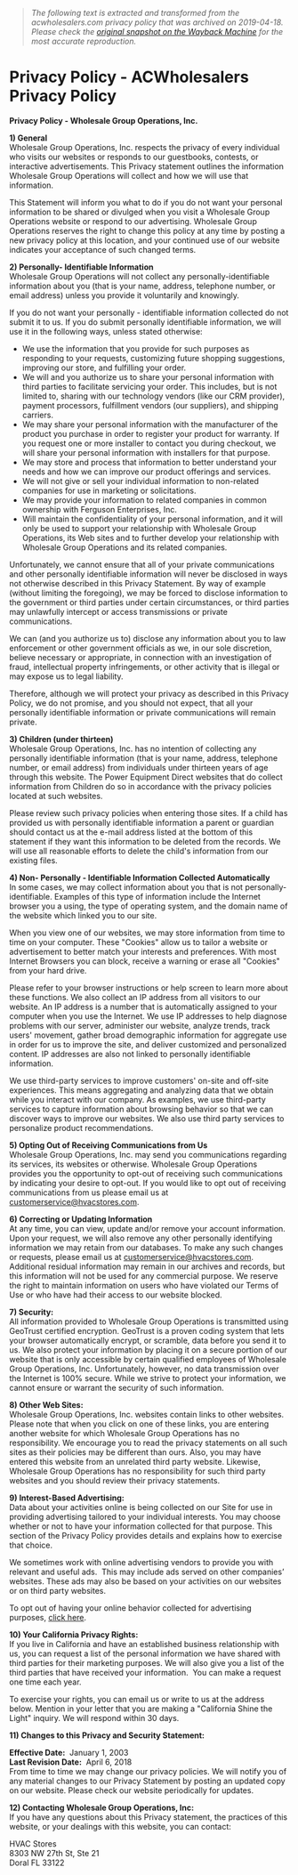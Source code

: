 > *The following text is extracted and transformed from the acwholesalers.com privacy policy that was archived on 2019-04-18. Please check the [original snapshot on the Wayback Machine](https://web.archive.org/web/20190418115033id_/https%3A//www.acwholesalers.com/how-to-library/1511-ACWholesalers-Privacy-Policy.html) for the most accurate reproduction.*

# Privacy Policy - ACWholesalers Privacy Policy

[](https://www.bbb.org/south-east-florida/business-reviews/air-conditioning-parts/wholesale-group-in-doral-fl-23009787) **Privacy Policy - Wholesale Group Operations, Inc.**

**1) General**   
Wholesale Group Operations, Inc. respects the privacy of every individual who visits our websites or responds to our guestbooks, contests, or interactive advertisements. This Privacy statement outlines the information Wholesale Group Operations will collect and how we will use that information.

This Statement will inform you what to do if you do not want your personal information to be shared or divulged when you visit a Wholesale Group Operations website or respond to our advertising. Wholesale Group Operations reserves the right to change this policy at any time by posting a new privacy policy at this location, and your continued use of our website indicates your acceptance of such changed terms. 

**2) Personally- Identifiable Information**   
Wholesale Group Operations will not collect any personally-identifiable information about you (that is your name, address, telephone number, or email address) unless you provide it voluntarily and knowingly. 

If you do not want your personally - identifiable information collected do not submit it to us. If you do submit personally identifiable information, we will use it in the following ways, unless stated otherwise:

  * We use the information that you provide for such purposes as responding to your requests, customizing future shopping suggestions, improving our store, and fulfilling your order.
  * We will and you authorize us to share your personal information with third parties to facilitate servicing your order. This includes, but is not limited to, sharing with our technology vendors (like our CRM provider), payment processors, fulfillment vendors (our suppliers), and shipping carriers.
  * We may share your personal information with the manufacturer of the product you purchase in order to register your product for warranty. If you request one or more installer to contact you during checkout, we will share your personal information with installers for that purpose.
  * We may store and process that information to better understand your needs and how we can improve our product offerings and services.
  * We will not give or sell your individual information to non-related companies for use in marketing or solicitations.
  * We may provide your information to related companies in common ownership with Ferguson Enterprises, Inc.
  * Will maintain the confidentiality of your personal information, and it will only be used to support your relationship with Wholesale Group Operations, its Web sites and to further develop your relationship with Wholesale Group Operations and its related companies.



Unfortunately, we cannot ensure that all of your private communications and other personally identifiable information will never be disclosed in ways not otherwise described in this Privacy Statement. By way of example (without limiting the foregoing), we may be forced to disclose information to the government or third parties under certain circumstances, or third parties may unlawfully intercept or access transmissions or private communications. 

We can (and you authorize us to) disclose any information about you to law enforcement or other government officials as we, in our sole discretion, believe necessary or appropriate, in connection with an investigation of fraud, intellectual property infringements, or other activity that is illegal or may expose us to legal liability.

Therefore, although we will protect your privacy as described in this Privacy Policy, we do not promise, and you should not expect, that all your personally identifiable information or private communications will remain private. 

**3) Children (under thirteen)**   
Wholesale Group Operations, Inc. has no intention of collecting any personally identifiable information (that is your name, address, telephone number, or email address) from individuals under thirteen years of age through this website. The Power Equipment Direct websites that do collect information from Children do so in accordance with the privacy policies located at such websites. 

Please review such privacy policies when entering those sites. If a child has provided us with personally identifiable information a parent or guardian should contact us at the e-mail address listed at the bottom of this statement if they want this information to be deleted from the records. We will use all reasonable efforts to delete the child's information from our existing files. 

**4) Non- Personally - Identifiable Information Collected Automatically**   
In some cases, we may collect information about you that is not personally-identifiable. Examples of this type of information include the Internet browser you a using, the type of operating system, and the domain name of the website which linked you to our site.

When you view one of our websites, we may store information from time to time on your computer. These "Cookies" allow us to tailor a website or advertisement to better match your interests and preferences. With most Internet Browsers you can block, receive a warning or erase all "Cookies" from your hard drive.

Please refer to your browser instructions or help screen to learn more about these functions. We also collect an IP address from all visitors to our website. An IP address is a number that is automatically assigned to your computer when you use the Internet. We use IP addresses to help diagnose problems with our server, administer our website, analyze trends, track users' movement, gather broad demographic information for aggregate use in order for us to improve the site, and deliver customized and personalized content. IP addresses are also not linked to personally identifiable information.

We use third-party services to improve customers' on-site and off-site experiences. This means aggregating and analyzing data that we obtain while you interact with our company. As examples, we use third-party services to capture information about browsing behavior so that we can discover ways to improve our websites. We also use third party services to personalize product recommendations. 

**5) Opting Out of Receiving Communications from Us**   
Wholesale Group Operations, Inc. may send you communications regarding its services, its websites or otherwise. Wholesale Group Operations provides you the opportunity to opt-out of receiving such communications by indicating your desire to opt-out. If you would like to opt out of receiving communications from us please email us at [customerservice@hvacstores.com](mailto:customerservice@hvacstores.com). 

**6) Correcting or Updating Information**   
At any time, you can view, update and/or remove your account information. Upon your request, we will also remove any other personally identifying information we may retain from our databases. To make any such changes or requests, please email us at [customerservice@hvacstores.com](mailto:customerservice@hvacstores.com). Additional residual information may remain in our archives and records, but this information will not be used for any commercial purpose. We reserve the right to maintain information on users who have violated our Terms of Use or who have had their access to our website blocked. 

**7) Security:**   
All information provided to Wholesale Group Operations is transmitted using GeoTrust certified encryption. GeoTrust is a proven coding system that lets your browser automatically encrypt, or scramble, data before you send it to us. We also protect your information by placing it on a secure portion of our website that is only accessible by certain qualified employees of Wholesale Group Operations, Inc. Unfortunately, however, no data transmission over the Internet is 100% secure. While we strive to protect your information, we cannot ensure or warrant the security of such information. 

**8) Other Web Sites:**   
Wholesale Group Operations, Inc. websites contain links to other websites. Please note that when you click on one of these links, you are entering another website for which Wholesale Group Operations has no responsibility. We encourage you to read the privacy statements on all such sites as their policies may be different than ours. Also, you may have entered this website from an unrelated third party website. Likewise, Wholesale Group Operations has no responsibility for such third party websites and you should review their privacy statements.

**9) Interest-Based Advertising:**   
Data about your activities online is being collected on our Site for use in providing advertising tailored to your individual interests. You may choose whether or not to have your information collected for that purpose. This section of the Privacy Policy provides details and explains how to exercise that choice.

We sometimes work with online advertising vendors to provide you with relevant and useful ads.  This may include ads served on other companies’ websites. These ads may also be based on your activities on our websites or on third party websites.

To opt out of having your online behavior collected for advertising purposes, [click here](http://www.aboutads.info/choices/).

**10) Your California Privacy Rights:**   
If you live in California and have an established business relationship with us, you can request a list of the personal information we have shared with third parties for their marketing purposes. We will also give you a list of the third parties that have received your information.  You can make a request one time each year.

To exercise your rights, you can email us or write to us at the address below. Mention in your letter that you are making a "California Shine the Light" inquiry. We will respond within 30 days.

**11) Changes to this Privacy and Security Statement:**

**Effective Date:**  January 1, 2003  
**Last Revision Date:**  April 6, 2018  
From time to time we may change our privacy policies. We will notify you of any material changes to our Privacy Statement by posting an updated copy on our website. Please check our website periodically for updates.

**12) Contacting Wholesale Group Operations, Inc:**   
If you have any questions about this Privacy statement, the practices of this website, or your dealings with this website, you can contact: 

HVAC Stores  
8303 NW 27th St, Ste 21  
Doral FL 33122
